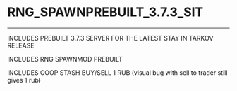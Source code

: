 # RNG_SPAWNPREBUILT_3.7.3_SIT
------------------------------------
INCLUDES PREBUILT 3.7.3 SERVER FOR THE LATEST STAY IN TARKOV RELEASE 

INCLUDES RNG SPAWNMOD PREBUILT 

INCLUDES COOP STASH BUY/SELL 1 RUB (visual bug with sell to trader still gives 1 rub)
